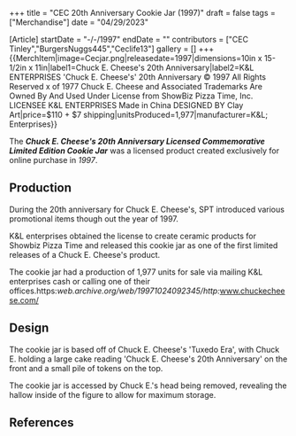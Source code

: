 +++
title = "CEC 20th Anniversary Cookie Jar (1997)"
draft = false
tags = ["Merchandise"]
date = "04/29/2023"

[Article]
startDate = "-/-/1997"
endDate = ""
contributors = ["CEC Tinley","BurgersNuggs445","Ceclife13"]
gallery = []
+++
{{MerchItem|image=Cecjar.png|releasedate=1997|dimensions=10in x 15-1/2in x 11in|label1=Chuck E. Cheese's
20th Anniversary|label2=K&L ENTERPRISES
'Chuck E. Cheese's'
20th Anniversary
© 1997
All Rights Reserved
x of 1977
Chuck E. Cheese and Associated Trademarks Are Owned By And Used Under License from ShowBiz Pizza Time, Inc.
LICENSEE K&L ENTERPRISES
Made in China 
DESIGNED BY Clay Art|price=$110 + $7 shipping|unitsProduced=1,977|manufacturer=K&L; Enterprises}}

The <b><i>Chuck E. Cheese's 20th Anniversary Licensed Commemorative Limited Edition Cookie Jar</b></i> was a licensed product created exclusively for online purchase in <i>1997</i>.

<h2> Production</h2>
During the 20th anniversary for Chuck E. Cheese's, SPT introduced various promotional items though out the year of 1997. 

K&L enterprises obtained the license to create ceramic products for Showbiz Pizza Time and released this cookie jar as one of the first limited releases of a Chuck E. Cheese's product. 

The cookie jar had a production of 1,977 units for sale via mailing K&L enterprises cash or calling one of their offices.<ref>https:<i>web.archive.org/web/19971024092345/http:</i>www.chuckecheese.com/</ref> 

<h2>Design</h2>
The cookie jar is based off of Chuck E. Cheese's 'Tuxedo Era', with Chuck E. holding a large cake reading 'Chuck E. Cheese's 20th Anniversary' on the front and a small pile of tokens on the top.

The cookie jar is accessed by Chuck E.'s head being removed, revealing the hallow inside of the figure to allow for maximum storage.




<h2>References</h2>

<references />